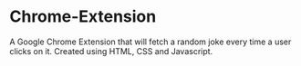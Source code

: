 # Chrome-Extension
A Google Chrome Extension that will fetch a random joke every time a user clicks on it. Created using HTML, CSS and Javascript.
